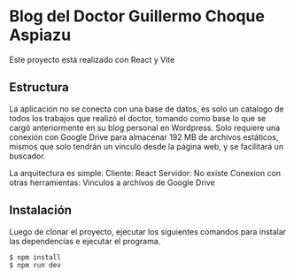 # Blog del Doctor Guillermo Choque Aspiazu

Este proyecto está realizado con React y Vite

## Estructura

La aplicación no se conecta con una base de datos, es solo un catalogo de todos los trabajos que
realizó el doctor, tomando como base lo que se cargó anteriormente en su blog personal en Wordpress.
Solo requiere una conexión con Google Drive para almacenar 192 MB de archivos estáticos, mismos que
solo tendrán un vinculo desde la página web, y se facilitará un buscador.

La arquitectura es simple:
Cliente: React
Servidor: No existe
Conexion con otras herramientas: Vinculos a archivos de Google Drive

## Instalación

Luego de clonar el proyecto, ejecutar los siguientes comandos para instalar las dependencias e ejecutar el programa.

```shell
$ npm install
$ npm run dev
```
